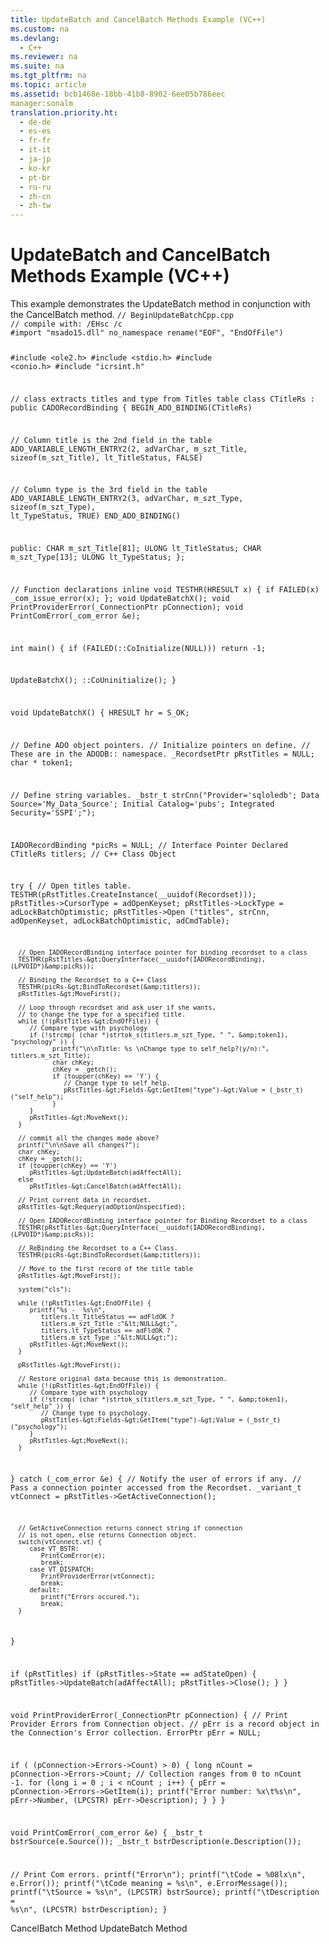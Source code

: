 ```yaml
---
title: UpdateBatch and CancelBatch Methods Example (VC++)
ms.custom: na
ms.devlang: 
  - C++
ms.reviewer: na
ms.suite: na
ms.tgt_pltfrm: na
ms.topic: article
ms.assetid: bcb1468e-18bb-41b8-8902-6ee05b786eec
manager:sonalm
translation.priority.ht: 
  - de-de
  - es-es
  - fr-fr
  - it-it
  - ja-jp
  - ko-kr
  - pt-br
  - ru-ru
  - zh-cn
  - zh-tw
---
```

# UpdateBatch and CancelBatch Methods Example (VC++)
<?xml version="1.0" encoding="utf-8"?>
<developerReferenceWithoutSyntaxDocument xmlns="http://ddue.schemas.microsoft.com/authoring/2003/5" xmlns:xlink="http://www.w3.org/1999/xlink" xmlns:xsi="http://www.w3.org/2001/XMLSchema-instance" xsi:schemaLocation="http://ddue.schemas.microsoft.com/authoring/2003/5 http://dduestorage.blob.core.windows.net/ddueschema/developer.xsd">
  <introduction>
    <para>This example demonstrates the <legacyLink xlink:href="23f9314c-b027-4a51-aeae-50caa2977740">UpdateBatch</legacyLink> method in conjunction with the <legacyLink xlink:href="dbdc2574-e44e-4d95-b03d-4a5d9e9adf3c">CancelBatch</legacyLink> method.</para>
    <code>// BeginUpdateBatchCpp.cpp
// compile with: /EHsc /c
#import "msado15.dll" no_namespace rename("EOF", "EndOfFile")

#include &lt;ole2.h&gt;
#include &lt;stdio.h&gt;
#include &lt;conio.h&gt;
#include "icrsint.h"

// class extracts titles and type from Titles table
class CTitleRs : public CADORecordBinding {
   BEGIN_ADO_BINDING(CTitleRs)

   // Column title is the 2nd field in the table
   ADO_VARIABLE_LENGTH_ENTRY2(2, adVarChar, m_szt_Title, sizeof(m_szt_Title), lt_TitleStatus, FALSE)

   // Column type is the 3rd field in the table
   ADO_VARIABLE_LENGTH_ENTRY2(3, adVarChar, m_szt_Type, sizeof(m_szt_Type), lt_TypeStatus, TRUE)
   END_ADO_BINDING()

public:
   CHAR m_szt_Title[81];
   ULONG lt_TitleStatus;
   CHAR m_szt_Type[13];
   ULONG lt_TypeStatus;
};

// Function declarations
inline void TESTHR(HRESULT x) { if FAILED(x) _com_issue_error(x); };
void UpdateBatchX();
void PrintProviderError(_ConnectionPtr pConnection);
void PrintComError(_com_error &amp;e);

int main() {
   if (FAILED(::CoInitialize(NULL)))
      return -1;

   UpdateBatchX();
   ::CoUninitialize();
}

void UpdateBatchX() {
   HRESULT  hr = S_OK;

   // Define ADO object pointers.    // Initialize pointers on define. 
   // These are in the ADODB::  namespace.
   _RecordsetPtr pRstTitles = NULL;
   char * token1;

   // Define string variables.
   _bstr_t strCnn("Provider='sqloledb'; Data Source='My_Data_Source'; Initial Catalog='pubs'; Integrated Security='SSPI';");

   IADORecordBinding *picRs = NULL;   // Interface Pointer Declared
   CTitleRs titlers;   // C++ Class Object

   try {
      // Open titles table.
      TESTHR(pRstTitles.CreateInstance(__uuidof(Recordset)));
      pRstTitles-&gt;CursorType = adOpenKeyset;
      pRstTitles-&gt;LockType = adLockBatchOptimistic;
      pRstTitles-&gt;Open ("titles", strCnn, adOpenKeyset, adLockBatchOptimistic, adCmdTable);

      // Open IADORecordBinding interface pointer for binding recordset to a class
      TESTHR(pRstTitles-&gt;QueryInterface(__uuidof(IADORecordBinding), (LPVOID*)&amp;picRs));

      // Binding the Recordset to a C++ Class
      TESTHR(picRs-&gt;BindToRecordset(&amp;titlers));
      pRstTitles-&gt;MoveFirst();

      // Loop through recordset and ask user if she wants,
      // to change the type for a specified title.
      while (!(pRstTitles-&gt;EndOfFile)) {
         // Compare type with psychology
         if (!strcmp( (char *)strtok_s(titlers.m_szt_Type, " ", &amp;token1), "psychology" )) { 
               printf("\n\nTitle: %s \nChange type to self_help?(y/n):", titlers.m_szt_Title);
               char chKey;
               chKey = _getch();
               if (toupper(chKey) == 'Y') {
                  // Change type to self_help.
                  pRstTitles-&gt;Fields-&gt;GetItem("type")-&gt;Value = (_bstr_t)("self_help");
               }
         }
         pRstTitles-&gt;MoveNext();
      }

      // commit all the changes made above?
      printf("\n\nSave all changes?");
      char chKey;
      chKey = _getch();
      if (toupper(chKey) == 'Y')
         pRstTitles-&gt;UpdateBatch(adAffectAll);
      else
         pRstTitles-&gt;CancelBatch(adAffectAll);

      // Print current data in recordset.
      pRstTitles-&gt;Requery(adOptionUnspecified);

      // Open IADORecordBinding interface pointer for Binding Recordset to a class    
      TESTHR(pRstTitles-&gt;QueryInterface(__uuidof(IADORecordBinding), (LPVOID*)&amp;picRs));

      // ReBinding the Recordset to a C++ Class.
      TESTHR(picRs-&gt;BindToRecordset(&amp;titlers));

      // Move to the first record of the title table
      pRstTitles-&gt;MoveFirst();

      system("cls");

      while (!pRstTitles-&gt;EndOfFile) {
         printf("%s -  %s\n",
            titlers.lt_TitleStatus == adFldOK ? 
            titlers.m_szt_Title :"&lt;NULL&gt;",
            titlers.lt_TypeStatus == adFldOK ? 
            titlers.m_szt_Type :"&lt;NULL&gt;");
         pRstTitles-&gt;MoveNext();
      }

      pRstTitles-&gt;MoveFirst();

      // Restore original data because this is demonstration.
      while (!(pRstTitles-&gt;EndOfFile)) {
         // Compare type with psychology
         if (!strcmp( (char *)strtok_s(titlers.m_szt_Type, " ", &amp;token1), "self_help" )) {
            // Change type to psychology.
            pRstTitles-&gt;Fields-&gt;GetItem("type")-&gt;Value = (_bstr_t)("psychology");
         }
         pRstTitles-&gt;MoveNext();
      }
   }
   catch (_com_error &amp;e) {
      // Notify the user of errors if any.
      // Pass a connection pointer accessed from the Recordset.
      _variant_t vtConnect = pRstTitles-&gt;GetActiveConnection();

      // GetActiveConnection returns connect string if connection
      // is not open, else returns Connection object.
      switch(vtConnect.vt) {
         case VT_BSTR:
            PrintComError(e);
            break;
         case VT_DISPATCH:
            PrintProviderError(vtConnect);
            break;
         default:
            printf("Errors occured.");
            break;
      }
   }

   if (pRstTitles)
      if (pRstTitles-&gt;State == adStateOpen) {
         pRstTitles-&gt;UpdateBatch(adAffectAll);
         pRstTitles-&gt;Close();
      }
}

void PrintProviderError(_ConnectionPtr pConnection) {
   // Print Provider Errors from Connection object.
   // pErr is a record object in the Connection's Error collection.
   ErrorPtr pErr = NULL;

   if ( (pConnection-&gt;Errors-&gt;Count) &gt; 0) {
      long nCount = pConnection-&gt;Errors-&gt;Count;
      // Collection ranges from 0 to nCount -1.
      for (long i = 0 ; i &lt; nCount ; i++) {
         pErr = pConnection-&gt;Errors-&gt;GetItem(i);
         printf("Error number: %x\t%s\n", pErr-&gt;Number, (LPCSTR) pErr-&gt;Description);
      }
   }
}

void PrintComError(_com_error &amp;e) {
   _bstr_t bstrSource(e.Source());
   _bstr_t bstrDescription(e.Description());

   // Print Com errors.
   printf("Error\n");
   printf("\tCode = %08lx\n", e.Error());
   printf("\tCode meaning = %s\n", e.ErrorMessage());
   printf("\tSource = %s\n", (LPCSTR) bstrSource);
   printf("\tDescription = %s\n", (LPCSTR) bstrDescription);
}</code>
  </introduction>
  <relatedTopics>
<link xlink:href="dbdc2574-e44e-4d95-b03d-4a5d9e9adf3c">CancelBatch Method</link>
<link xlink:href="23f9314c-b027-4a51-aeae-50caa2977740">UpdateBatch Method</link>
</relatedTopics>
</developerReferenceWithoutSyntaxDocument>